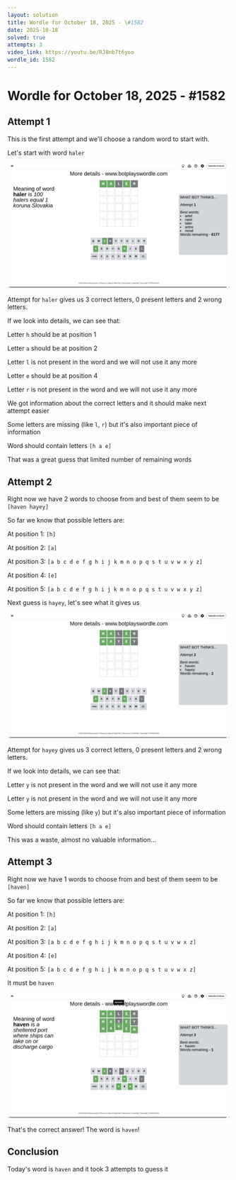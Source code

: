 ```yaml
---
layout: solution
title: Wordle for October 18, 2025 - \#1582
date: 2025-10-18
solved: true
attempts: 3
video_link: https://youtu.be/RJ8nb7t6yoo
wordle_id: 1582
---
```


# Wordle for October 18, 2025 - \#1582

## Attempt 1

This is the first attempt and we'll choose a random word to start with.

Let's start with word `haler`

![Attempt 1](2025-10-18/attempt-1.png)

Attempt for `haler` gives us 3 correct letters, 0 present letters and 2 wrong letters.

If we look into details, we can see that:

Letter `h` should be at position 1

Letter `a` should be at position 2

Letter `l` is not present in the word and we will not use it any more

Letter `e` should be at position 4

Letter `r` is not present in the word and we will not use it any more

We got information about the correct letters and it should make next attempt easier

Some letters are missing (like `l`, `r`) but it's also important piece of information

Word should contain letters `[h a e]`

That was a great guess that limited number of remaining words



## Attempt 2

Right now we have 2 words to choose from and best of them seem to be `[haven hayey]`

So far we know that possible letters are:

At position 1: `[h]`

At position 2: `[a]`

At position 3: `[a b c d e f g h i j k m n o p q s t u v w x y z]`

At position 4: `[e]`

At position 5: `[a b c d e f g h i j k m n o p q s t u v w x y z]`

Next guess is `hayey`, let's see what it gives us

![Attempt 2](2025-10-18/attempt-2.png)

Attempt for `hayey` gives us 3 correct letters, 0 present letters and 2 wrong letters.

If we look into details, we can see that:

Letter `y` is not present in the word and we will not use it any more

Letter `y` is not present in the word and we will not use it any more

Some letters are missing (like `y`) but it's also important piece of information

Word should contain letters `[h a e]`

This was a waste, almost no valuable information...



## Attempt 3

Right now we have 1 words to choose from and best of them seem to be `[haven]`

So far we know that possible letters are:

At position 1: `[h]`

At position 2: `[a]`

At position 3: `[a b c d e f g h i j k m n o p q s t u v w x z]`

At position 4: `[e]`

At position 5: `[a b c d e f g h i j k m n o p q s t u v w x z]`

It must be `haven`

![Attempt 3](2025-10-18/attempt-3.png)

That's the correct answer! The word is `haven`!

## Conclusion

Today's word is `haven` and it took 3 attempts to guess it

